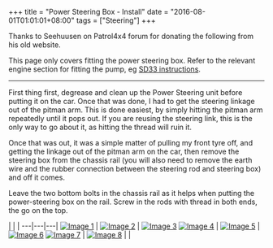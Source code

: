 +++
title = "Power Steering Box - Install"
date = "2016-08-01T01:01:01+08:00"
tags = ["Steering"]
+++

Thanks to Seehuusen on Patrol4x4 forum for donating the following from his old website.

This page only covers fitting the power steering box. Refer to the relevant engine section for fitting the pump, eg [SD33 instructions][Wiki: SD33 install].

* * *

First thing first, degrease and clean up the Power Steering unit before putting it on the car. Once that was done, I had to get the steering linkage out of the pitman arm. This is done easiest, by simply hitting the pitman arm repeatedly until it pops out. If you are reusing the steering link, this is the only way to go about it, as hitting the thread will ruin it.

Once that was out, it was a simple matter of pulling my front tyre off, and getting the linkage out of the pitman arm on the car, then remove the steering box from the chassis rail (you will also need to remove the earth wire and the rubber connection between the steering rod and steering box) and off it comes.

Leave the two bottom bolts in the chassis rail as it helps when putting the power-steering box on the rail. Screw in the rods with thread in both ends, the go on the top.

   |   |   |
---|---|---|
[![Image 1][Image: 01]][Image: 01] | [![Image 2][Image: 02]][Image: 02] | [![Image 3][Image: 03]][Image: 03]
[![Image 4][Image: 04]][Image: 04] | [![Image 5][Image: 05]][Image: 05] | [![Image 6][Image: 06]][Image: 06]
[![Image 7][Image: 07]][Image: 07] | [![Image 8][Image: 08]][Image: 08] |   |


[Image: 01]: /wiki/steering/power-steering-box-install/power-steering-fitment-01.jpg
[Image: 02]: /wiki/steering/power-steering-box-install/power-steering-fitment-02.jpg
[Image: 03]: /wiki/steering/power-steering-box-install/power-steering-fitment-03.jpg
[Image: 04]: /wiki/steering/power-steering-box-install/power-steering-fitment-04.jpg
[Image: 05]: /wiki/steering/power-steering-box-install/power-steering-fitment-05.jpg
[Image: 06]: /wiki/steering/power-steering-box-install/power-steering-fitment-06.jpg
[Image: 07]: /wiki/steering/power-steering-box-install/power-steering-fitment-07.jpg
[Image: 08]: /wiki/steering/power-steering-box-install/power-steering-fitment-08.jpg

[Wiki: SD33 install]: /wiki/engine-sd33/power-steering-pump-install


